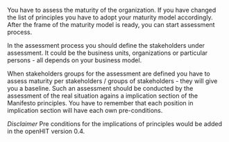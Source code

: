 You have to assess the maturity of the organization. If you have changed the list of principles you have to adopt your maturity model accordingly. After the frame of the maturity model is ready, you can start assessment process. 

In the assessment process you should define the stakeholders under assessment. It could be the business units, organizations or particular persons - all depends on your business model. 

When stakeholders groups for the assessment are defined you have to assess maturity per stakeholders / groups of stakeholders - they will give you a baseline. Such an assessment should be conducted by the assessment of the real situation agains a implication section of the Manifesto principles. You have to remember that each position in implication section will have each own pre-conditions.

_Disclaimer_ Pre conditions for the implications of principles would be added in the openHIT version 0.4.